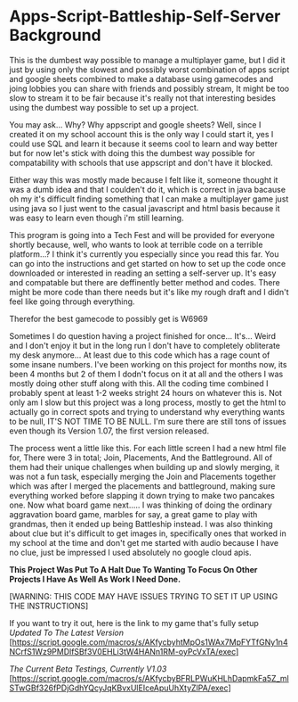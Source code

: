 # Apps-Script-Battleship-Self-Server Background
This is the dumbest way possible to manage a multiplayer game, but I did it just by using only the slowest and possibly worst combination of apps script and google sheets combined to make a database using gamecodes and joing lobbies you can share with friends and possibly stream, It might be too slow to stream it to be fair because it's really not that interesting besides using the dumbest way possible to set up a project.

You may ask... Why? Why appscript and google sheets? Well, since I created it on my school account this is the only way I could start it, yes I could use SQL and learn it because it seems cool to learn and way better but for now let's stick with doing this the dumbest way possible for compatability with schools that use appscript and don't have it blocked.

Either way this was mostly made because I felt like it, someone thought it was a dumb idea and that I coulden't do it, which is correct in java bacause oh my it's difficult finding something that I can make a multiplayer game just using java so I just went to the casual javascript and html basis because it was easy to learn even though i'm still learning.

This program is going into a Tech Fest and will be provided for everyone shortly because, well, who wants to look at terrible code on a terrible platform...? I think it's currently you especially since you read this far. You can go into the instructions and get started on how to set up the code once downloaded or interested in reading an setting a self-server up. It's easy and compatable but there are deffinently better method and codes. There might be more code than there needs but it's like my rough draft and I didn't feel like going through everything.

Therefor the best gamecode to possibly get is W6969

Sometimes I do question having a project finished for once... It's... Weird and I don't enjoy it but in the long run I don't have to completely obliterate my desk anymore... At least due to this code which has a rage count of some insane numbers. I've been working on this project for months now, its been 4 months but 2 of them I dodn't focus on it at all and the others I was mostly doing other stuff along with this. All the coding time combined I probably spent at least 1-2 weeks stright 24 hours on whatever this is. Not only am I slow but this project was a long process, mostly to get the html to actually go in correct spots and trying to understand why everything wants to be null, IT'S NOT TIME TO BE NULL. I'm sure there are still tons of issues even though its Version 1.07, the first version released.

The process went a little like this. For each little screen I had a new html file for, There were 3 in total; Join, Placements, And the Battleground. All of them had their unique challenges when building up and slowly merging, it was not a fun task, especially merging the Join and Placements together which was after I merged the placements and battleground, making sure everything worked before slapping it down trying to make two pancakes one. Now what board game next..... I was thinking of doing the ordinary aggravation board game, marbles for say, a great game to play with grandmas, then it ended up being Battleship instead. I was also thinking about clue but it's difficult to get images in, specifically ones that worked in my school at the time and don't get me started with audio because I have no clue, just be impressed I used absolutely no google cloud apis.

**This Project Was Put To A Halt Due To Wanting To Focus On Other Projects I Have As Well As Work I Need Done.**

[WARNING: THIS CODE MAY HAVE ISSUES TRYING TO SET IT UP USING THE INSTRUCTIONS]

If you want to try it out, here is the link to my game that's fully setup 
_Updated To The Latest Version_
[https://script.google.com/macros/s/AKfycbyhtMpOs1WAx7MpFYTfGNy1n4NCrfS1Wz9PMDlfSBf3V0EHLi3tW4HANn1RM-oyPcVxTA/exec]

_The Current Beta Testings, Currently V1.03_
[https://script.google.com/macros/s/AKfycbyBFRLPWuKHLhDapmkFa5Z_mlSTwGBf326fPDjGdhYQcyJqKBvxUlEIceApuUhXtyZlPA/exec]
